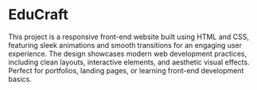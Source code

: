 # EduCraft

This project is a responsive front-end website built using HTML and CSS, featuring sleek animations and smooth transitions for an engaging user experience.
The design showcases modern web development practices, including clean layouts, interactive elements, and aesthetic visual effects. Perfect for portfolios,
landing pages, or learning front-end development basics.
